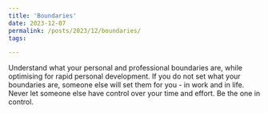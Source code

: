 ```yaml
---
title: 'Boundaries'
date: 2023-12-07
permalink: /posts/2023/12/boundaries/
tags:

---
```


Understand what your personal and professional boundaries are, while optimising for rapid personal development. If you do not set what your boundaries are, someone else will set them for you - in work and in life. Never let someone else have control over your time and effort. Be the one in control.
